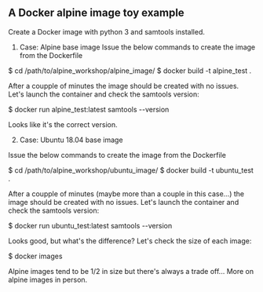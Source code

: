 ## A Docker alpine image toy example

Create a Docker image with python 3 and samtools installed.

1. Case: Alpine base image
Issue the below commands to create the image from the Dockerfile

$ cd /path/to/alpine_workshop/alpine_image/
$ docker build -t alpine_test .

After a coupple of minutes the image should be created with no issues.
Let's launch the container and check the samtools version:

$ docker run alpine_test:latest samtools --version

Looks like it's the correct version.

2. Case: Ubuntu 18.04 base image

Issue the below commands to create the image from the Dockerfile

$ cd /path/to/alpine_workshop/ubuntu_image/
$ docker build -t ubuntu_test .

After a coupple of minutes (maybe more than a couple in this case...) the image should be created with no issues.
Let's launch the container and check the samtools version:

$ docker run ubuntu_test:latest samtools --version

Looks good, but what's the difference?
Let's check the size of each image:

$ docker images

Alpine images tend to be 1/2 in size but there's always a trade off... More on alpine images in person.
